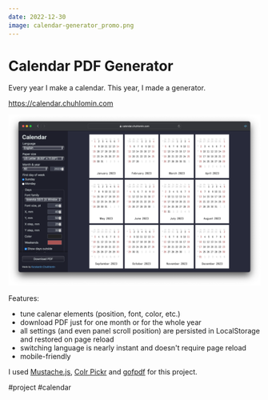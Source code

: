 ```yaml
---
date: 2022-12-30
image: calendar-generator_promo.png
---
```


# Calendar PDF Generator

Every year I make a calendar. This year, I made a generator.

https://calendar.chuhlomin.com

![Calendar Generator](calendar-generator.png "")

Features:

- tune calenar elements (position, font, color, etc.)
- download PDF just for one month or for the whole year
- all settings (and even panel scroll position) are persisted in LocalStorage and restored on page reload
- switching language is nearly instant and doesn't require page reload
- mobile-friendly

I used [Mustache.js](https://github.com/janl/mustache.js),
[Colr Pickr](https://github.com/R-TEK/colr_pickr)
and [gofpdf](https://github.com/jung-kurt/gofpdf) for this project.

#project #calendar
